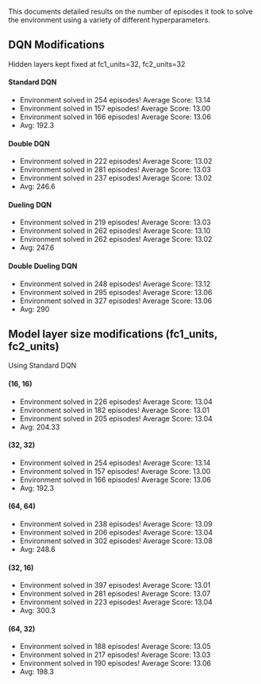 This documents detailed results on the number of episodes it took to solve the environment using a variety of different hyperparameters.


## DQN Modifications
Hidden layers kept fixed at fc1_units=32, fc2_units=32

#### Standard DQN
- Environment solved in 254 episodes!	Average Score: 13.14
- Environment solved in 157 episodes!	Average Score: 13.00
- Environment solved in 166 episodes!	Average Score: 13.06
- Avg: 192.3


#### Double DQN
- Environment solved in 222 episodes!	Average Score: 13.02
- Environment solved in 281 episodes!	Average Score: 13.03
- Environment solved in 237 episodes!	Average Score: 13.02
- Avg: 246.6


#### Dueling DQN
- Environment solved in 219 episodes!	Average Score: 13.03
- Environment solved in 262 episodes!	Average Score: 13.10
- Environment solved in 262 episodes!	Average Score: 13.02
- Avg: 247.6


#### Double Dueling DQN
- Environment solved in 248 episodes!	Average Score: 13.12
- Environment solved in 295 episodes!	Average Score: 13.06
- Environment solved in 327 episodes!	Average Score: 13.06
- Avg: 290


## Model layer size modifications (fc1_units, fc2_units)
Using Standard DQN

#### (16, 16)
- Environment solved in 226 episodes!	Average Score: 13.04
- Environment solved in 182 episodes!	Average Score: 13.01
- Environment solved in 205 episodes!	Average Score: 13.04
- Avg: 204.33

#### (32, 32)
- Environment solved in 254 episodes!	Average Score: 13.14
- Environment solved in 157 episodes!	Average Score: 13.00
- Environment solved in 166 episodes!	Average Score: 13.06
- Avg: 192.3

#### (64, 64)
- Environment solved in 238 episodes!	Average Score: 13.09
- Environment solved in 206 episodes!	Average Score: 13.04
- Environment solved in 302 episodes!	Average Score: 13.08
- Avg: 248.6

#### (32, 16)
- Environment solved in 397 episodes!	Average Score: 13.01
- Environment solved in 281 episodes!	Average Score: 13.07
- Environment solved in 223 episodes!	Average Score: 13.04
- Avg: 300.3

#### (64, 32)
- Environment solved in 188 episodes!	Average Score: 13.05
- Environment solved in 217 episodes!	Average Score: 13.03
- Environment solved in 190 episodes!	Average Score: 13.06
- Avg: 198.3
